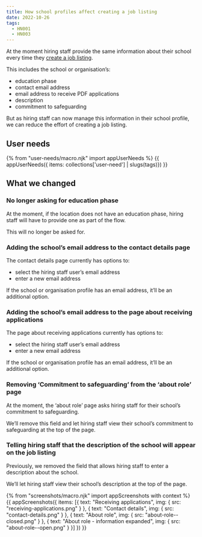```yaml
---
title: How school profiles affect creating a job listing
date: 2022-10-26
tags:
  - HN001
  - HN003
---
```


At the moment hiring staff provide the same information about their school every time they [create a job listing](creating-a-job-listing-iteration-2).

This includes the school or organisation’s:

- education phase
- contact email address
- email address to receive PDF applications
- description
- commitment to safeguarding

But as hiring staff can now manage this information in their school profile, we can reduce the effort of creating a job listing.

## User needs

{% from "user-needs/macro.njk" import appUserNeeds %}
{{ appUserNeeds({ items: collections['user-need'] | slugs(tags)}) }}

## What we changed

### No longer asking for education phase

At the moment, if the location does not have an education phase, hiring staff will have to provide one as part of the flow.

This will no longer be asked for.

### Adding the school’s email address to the contact details page

The contact details page currently has options to:

- select the hiring staff user’s email address
- enter a new email address

If the school or organisation profile has an email address, it’ll be an additional option.

### Adding the school’s email address to the page about receiving applications

The page about receiving applications currently has options to:

- select the hiring staff user’s email address
- enter a new email address

If the school or organisation profile has an email address, it’ll be an additional option.

### Removing ‘Commitment to safeguarding’ from the ‘about role’ page

At the moment, the ‘about role’ page asks hiring staff for their school’s commitment to safeguarding.

We’ll remove this field and let hiring staff view their school’s commitment to safeguarding at the top of the page.

### Telling hiring staff that the description of the school will appear on the job listing

Previously, we removed the field that allows hiring staff to enter a description about the school.

We’ll let hiring staff view their school’s description at the top of the page.

{% from "screenshots/macro.njk" import appScreenshots with context %}
{{ appScreenshots({
  items: [{
    text: "Receiving applications",
    img: { src: "receiving-applications.png" }
  }, {
    text: "Contact details",
    img: { src: "contact-details.png" }
  }, {
    text: "About role",
    img: { src: "about-role--closed.png" }
  }, {
    text: "About role - information expanded",
    img: { src: "about-role--open.png" }
  }]
}) }}
